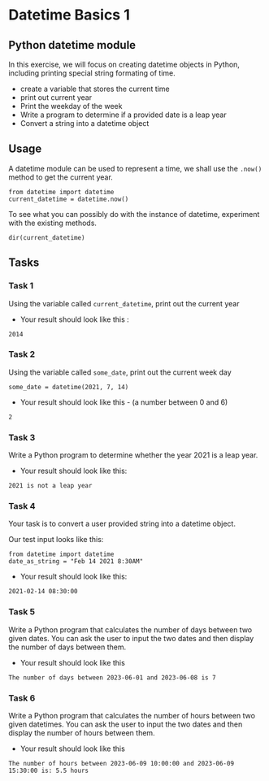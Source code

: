 # Datetime Basics 1

## Python datetime module

In this exercise, we will focus on creating datetime objects in Python, including printing special string formating of time.

- create a variable that stores the current time
- print out current year
- Print the weekday of the week
- Write a program to determine if a provided date is a leap year
- Convert a string into a datetime object

##

## Usage

A datetime module can be used to represent a time, we shall use the `.now()` method to get the current year.

```
from datetime import datetime
current_datetime = datetime.now()
```

To see what you can possibly do with the instance of datetime, experiment with the existing methods.

```
dir(current_datetime)
```

##

## Tasks

###

### Task 1

Using the variable called `current_datetime`, print out the current year

- Your result should look like this :

```
2014
```

###

### Task 2

Using the variable called `some_date`, print out the current week day

`some_date = datetime(2021, 7, 14)`

- Your result should look like this - (a number between 0 and 6)

```
2
```

###

### Task 3

Write a Python program to determine whether the year 2021 is a leap year.

- Your result should look like this:

```
2021 is not a leap year
```

###

### Task 4

Your task is to convert a user provided string into a datetime object.

Our test input looks like this:

```
from datetime import datetime
date_as_string = "Feb 14 2021 8:30AM"
```

- Your result should look like this:

```
2021-02-14 08:30:00
```

### Task 5 
Write a Python program that calculates the number of days between two given dates. You can ask the user to input the two dates and then display the number of days between them.
- Your result should look like this

```
The number of days between 2023-06-01 and 2023-06-08 is 7
```

### Task 6 
Write a Python program that calculates the number of hours between two given datetimes. You can ask the user to input the two dates and then display the number of hours between them.

- Your result should look like this

```
The number of hours between 2023-06-09 10:00:00 and 2023-06-09 15:30:00 is: 5.5 hours
```
